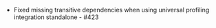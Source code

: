 <!--- Add all user relevant changes here as a list  with a suffix referring to the PR: " * My change description - #123" -->
* Fixed missing transitive dependencies when using universal profiling integration standalone - #423
